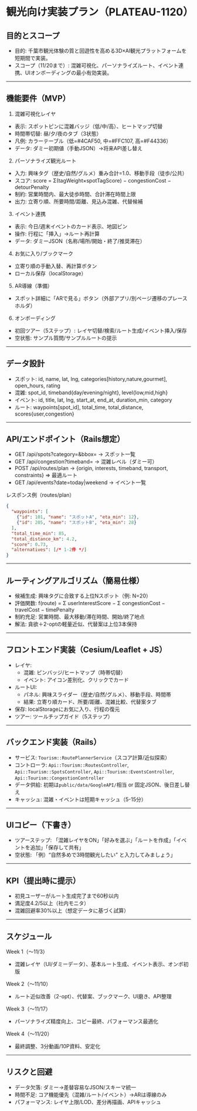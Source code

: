 # 観光向け実装プラン（PLATEAU-1120）

## 目的とスコープ
- 目的: 千葉市観光体験の質と回遊性を高める3D×AI観光プラットフォームを短期間で実装。
- スコープ（11/20まで）: 混雑可視化、パーソナライズルート、イベント連携、UIオンボーディングの最小有効実装。

---

## 機能要件（MVP）
1) 混雑可視化レイヤ
- 表示: スポットピンに混雑バッジ（低/中/高）、ヒートマップ切替
- 時間帯切替: 昼/夕/夜のタブ（3状態）
- 凡例: カラーテーブル（低=#4CAF50, 中=#FFC107, 高=#F44336）
- データ: ダミー初期値（手動JSON）→将来API差し替え

2) パーソナライズ観光ルート
- 入力: 興味タグ（歴史/自然/グルメ）重み合計=1.0、移動手段（徒歩/公共）
- スコア: score = Σ(tagWeight×spotTagScore) − congestionCost − detourPenalty
- 制約: 営業時間内、最大徒歩時間、合計滞在時間上限
- 出力: 立寄り順、所要時間/距離、見込み混雑、代替候補

3) イベント連携
- 表示: 今日/週末イベントのカード表示、地図ピン
- 操作: 行程に「挿入」→ルート再計算
- データ: ダミーJSON（名称/場所/開始・終了/推奨滞在）

4) お気に入り/ブックマーク
- 立寄り順の手動入替、再計算ボタン
- ローカル保存（localStorage）

5) AR導線（準備）
- スポット詳細に「ARで見る」ボタン（外部アプリ/別ページ遷移のプレースホルダ）

6) オンボーディング
- 初回ツアー（5ステップ）: レイヤ切替/検索/ルート生成/イベント挿入/保存
- 空状態: サンプル質問/サンプルルートの提示

---

## データ設計
- スポット: id, name, lat, lng, categories[history,nature,gourmet], open_hours, rating
- 混雑: spot_id, timeband{day/evening/night}, level{low,mid,high}
- イベント: id, title, lat, lng, start_at, end_at, duration_min, category
- ルート: waypoints[spot_id], total_time, total_distance, scores{user,congestion}

---

## API/エンドポイント（Rails想定）
- GET /api/spots?category=&bbox= -> スポット一覧
- GET /api/congestion?timeband= -> 混雑レベル（ダミー可）
- POST /api/routes/plan -> {origin, interests, timeband, transport, constraints} => 最適ルート
- GET /api/events?date=today|weekend -> イベント一覧

レスポンス例（routes/plan）
```json
{
  "waypoints": [
    {"id": 101, "name": "スポットA", "eta_min": 12},
    {"id": 205, "name": "スポットB", "eta_min": 28}
  ],
  "total_time_min": 85,
  "total_distance_km": 4.2,
  "score": 0.73,
  "alternatives": [/* 1-2件 */]
}
```

---

## ルーティングアルゴリズム（簡易仕様）
- 候補生成: 興味タグに合致する上位Nスポット（例: N=20）
- 評価関数: f(route) = Σ userInterestScore − Σ congestionCost − travelCost − timePenalty
- 制約充足: 営業時間、最大移動/滞在時間、開始/終了地点
- 解法: 貪欲＋2-optの軽量近似、代替案は上位3本保持

---

## フロントエンド実装（Cesium/Leaflet + JS）
- レイヤ:
  - 混雑: ピンバッジ/ヒートマップ（時帯切替）
  - イベント: アイコン差別化、クリックでカード
- ルートUI:
  - パネル: 興味スライダー（歴史/自然/グルメ）、移動手段、時間帯
  - 結果: 立寄り順カード、所要/距離、混雑比較、代替案タブ
- 保存: localStorageにお気に入り、行程の復元
- ツアー: ツールチップガイド（5ステップ）

---

## バックエンド実装（Rails）
- サービス: `Tourism::RoutePlannerService`（スコア計算/近似探索）
- コントローラ: `Api::Tourism::RoutesController`, `Api::Tourism::SpotsController`, `Api::Tourism::EventsController`, `Api::Tourism::CongestionController`
- データ供給: 初期は`public/data/GoogleAPI/`相当 or 固定JSON、後日差し替え
- キャッシュ: 混雑・イベントは短期キャッシュ（5-15分）

---

## UIコピー（下書き）
- ツアーステップ: 「混雑レイヤをON」「好みを選ぶ」「ルートを作成」「イベントを追加」「保存して共有」
- 空状態: 「例）“自然多めで3時間観光したい” と入力してみましょう」

---

## KPI（提出時に提示）
- 初見ユーザーがルート生成完了まで60秒以内
- 満足度4.2/5以上（社内モニタ）
- 混雑回避率30%以上（想定データに基づく試算）

---

## スケジュール
Week 1（〜11/3）
- 混雑レイヤ（UI/ダミーデータ）、基本ルート生成、イベント表示、オンボ初版

Week 2（〜11/10）
- ルート近似改善（2-opt）、代替案、ブックマーク、UI磨き、API整理

Week 3（〜11/17）
- パーソナライズ精度向上、コピー最終、パフォーマンス最適化

Week 4（〜11/20）
- 最終調整、3分動画/10P資料、安定化

---

## リスクと回避
- データ欠落: ダミー→差替容易なJSON/スキーマ統一
- 時間不足: コア機能優先（混雑/ルート/イベント）→ARは導線のみ
- パフォーマンス: レイヤ上限/LOD、差分再描画、APIキャッシュ


